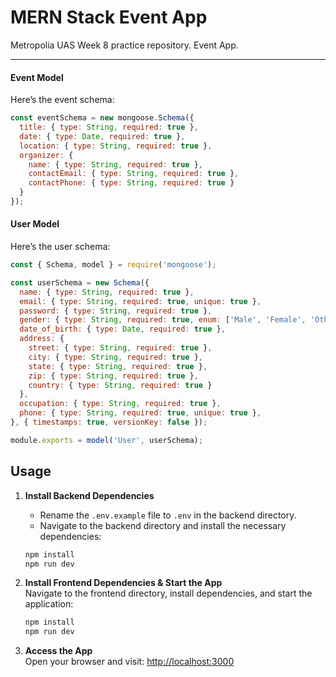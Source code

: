 # MERN Stack Event App

Metropolia UAS Week 8 practice repository. Event App. 

---

#### Event Model

Here’s the event schema:

```javascript
const eventSchema = new mongoose.Schema({
  title: { type: String, required: true },
  date: { type: Date, required: true },
  location: { type: String, required: true },
  organizer: {
    name: { type: String, required: true },
    contactEmail: { type: String, required: true },
    contactPhone: { type: String, required: true }
  }
});
```

#### User Model

Here’s the user schema:

```js
const { Schema, model } = require('mongoose');

const userSchema = new Schema({
  name: { type: String, required: true },
  email: { type: String, required: true, unique: true },
  password: { type: String, required: true },
  gender: { type: String, required: true, enum: ['Male', 'Female', 'Other'] },
  date_of_birth: { type: Date, required: true },
  address: { 
    street: { type: String, required: true },
    city: { type: String, required: true },
    state: { type: String, required: true },
    zip: { type: String, required: true },
    country: { type: String, required: true }
  },
  occupation: { type: String, required: true },
  phone: { type: String, required: true, unique: true },
}, { timestamps: true, versionKey: false });

module.exports = model('User', userSchema);

```

## Usage

1. **Install Backend Dependencies**  
   
   - Rename the `.env.example` file to `.env` in the backend directory.
   - Navigate to the backend directory and install the necessary dependencies:
   ```sh
   npm install
   npm run dev
   ```

2. **Install Frontend Dependencies & Start the App**  
   Navigate to the frontend directory, install dependencies, and start the application:
   ```sh
   npm install
   npm run dev
   ```

4. **Access the App**  
   Open your browser and visit: [http://localhost:3000](http://localhost:3000)
